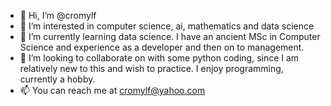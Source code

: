 - 👋 Hi, I’m @cromylf
- 👀 I’m interested in computer science, ai, mathematics and data science
- 🌱 I’m currently learning data science. I have an ancient MSc in Computer Science and experience as a developer and then on to management.
- 💞️ I’m looking to collaborate on with some python coding, since I am relatively new to this and wish to practice. I enjoy programming, currently a hobby.
- 📫 You can reach me at cromylf@yahoo.com

<!---
cromylf/cromylf is a ✨ special ✨ repository because its `README.md` (this file) appears on your GitHub profile.
You can click the Preview link to take a look at your changes.
--->
